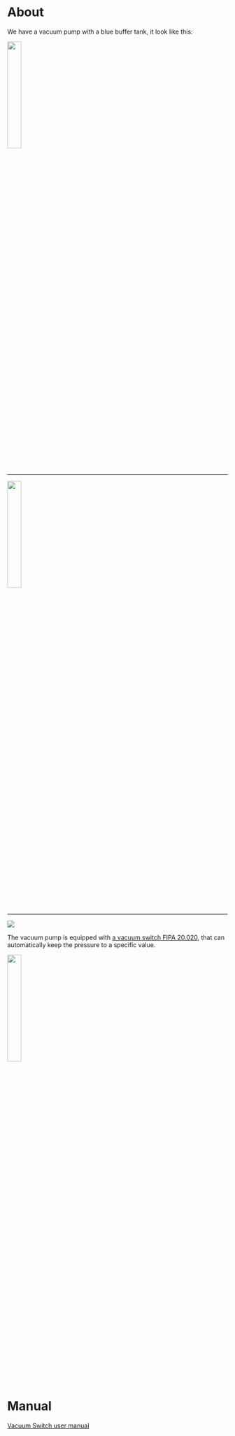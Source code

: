 # About

We have a vacuum pump with a blue buffer tank, it look like this:

<img src="https://github.com/tudelft/mavlab/raw/master/photos/equipment/vacuumpump.jpg" width="25%" />

----
<img src="../raw/master/photos/equipment/vacuumpump.jpg" width="25%" />


----
<img src="images/MAVLab_chemical_stock_1663.jpg">

The vacuum pump is equipped with [a vacuum switch ​FIPA 20.020](http://www.fipa.com/en_GB/products/211099-vacuum-switches), that can automatically keep the pressure to a specific value.

<img src="../photos/equipment/vakuumschalter.jpg" width="25%" />

# Manual

[Vacuum Switch user manual](../../blob/master/pdf/equipment/Manual_Vakuumschalter_20.020.pdf)





